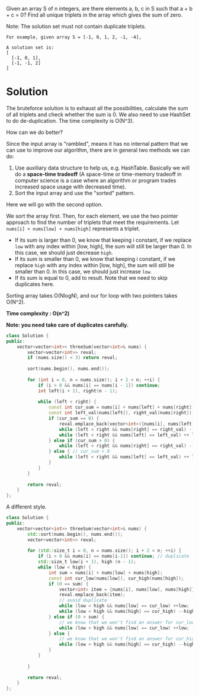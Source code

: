 Given an array S of n integers, are there elements a, b, c in S such that a + b + c = 0? Find all unique triplets in the array which gives the sum of zero.

Note: The solution set must not contain duplicate triplets.
```
For example, given array S = [-1, 0, 1, 2, -1, -4],

A solution set is:
[
  [-1, 0, 1],
  [-1, -1, 2]
]
```
  
# Solution

The bruteforce solution is to exhaust all the possibilities, calculate the sum of all triplets and check whether the sum is 0. We also need to use HashSet to do de-duplication. The time complexity is O(N^3).

How can we do better?

Since the input array is "rambled", means it has no internal pattern that we can use to improve our algorithm, there are in general two methods we can do:

1. Use auxiliary data structure to help us, e.g. HashTable. Basically we will do a __space-time tradeoff__ (A space-time or time-memory tradeoff in computer science is a case where an algorithm or program trades increased space usage with decreased time).
2. Sort the input array and use the "sorted" pattern. 

Here we will go with the second option.

We sort the array first. Then, for each element, we use the two pointer approach to find the number of triplets that meet the requirements. Let ```nums[i] + nums[low] + nums[high]``` represents a triplet. 

* If its sum is larger than 0, we know that keeping i constant, if we replace ```low``` with any index within [low, high], the sum will still be larger than 0. In this case, we should just decrease ```high```. 
* If its sum is smaller than 0, we know that keeping i constant, if we replace ```high``` with any index within [low, high], the sum will still be smaller than 0. In this case, we should just increase ```low```.
* If its sum is equal to 0, add to result. Note that we need to skip duplicates here.

Sorting array takes O(NlogN), and our for loop with two pointers takes O(N^2).

__Time complexity : O(n^2)__

__Note: you need take care of duplicates carefully.__

```cpp
class Solution {
public:
    vector<vector<int>> threeSum(vector<int>& nums) {
        vector<vector<int>> reval;
        if (nums.size() < 3) return reval;
        
        sort(nums.begin(), nums.end());
        
        for (int i = 0, n = nums.size(); i + 2 < n; ++i) {
            if (i > 0 && nums[i] == nums[i - 1]) continue;
            int left(i + 1), right(n - 1);
            
            while (left < right) {
                const int cur_sum = nums[i] + nums[left] + nums[right];
                const int left_val(nums[left]), right_val(nums[right]);
                if (cur_sum == 0) {
                    reval.emplace_back(vector<int>({nums[i], nums[left], nums[right]}));
                    while (left < right && nums[right] == right_val) -- right; 
                    while (left < right && nums[left] == left_val) ++ left;
                } else if (cur_sum > 0) {
                    while (left < right && nums[right] == right_val) -- right; 
                } else { // cur_sum < 0
                    while (left < right && nums[left] == left_val) ++ left;
                }
            }
        }
        
        return reval;
    }
};
```

A different style.


```cpp
class Solution {
public:
    vector<vector<int>> threeSum(vector<int>& nums) {
        std::sort(nums.begin(), nums.end());
        vector<vector<int>> reval;
        
        for (std::size_t i = 0, n = nums.size(); i + 2 < n; ++i) {
            if (i > 0 && nums[i] == nums[i-1]) continue; // duplicate
            std::size_t low(i + 1), high (n - 1);
            while (low < high) {
                int sum = nums[i] + nums[low] + nums[high];
                const int cur_low(nums[low]), cur_high(nums[high]);
                if (0 == sum) {
                    vector<int> item = {nums[i], nums[low], nums[high]};
                    reval.emplace_back(item);
                    // avoid duplicate
                    while (low < high && nums[low] == cur_low) ++low;
                    while (low < high && nums[high] == cur_high) --high;
                } else if (0 > sum) {
                    // we know that we won't find an answer for cur_low
                    while (low < high && nums[low] == cur_low) ++low; 
                } else {
                    // we know that we won't find an answer for cur_high
                    while (low < high && nums[high] == cur_high) --high;
                }
            }
            
        }
        
        return reval;
    }
};
```
